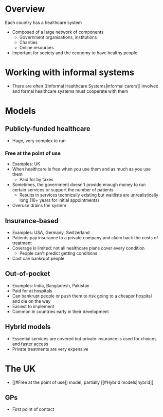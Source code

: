 # Overview
Each country has a healthcare system
- Composed of a large network of components
	- Government organisations, institutions
	- Charities
	- Online resources
- Important for society and the economy to have healthy people

# Working with informal systems
- There are often [[Informal Healthcare Systems|informal carers]] involved and formal healthcare systems must cooperate with them

# Models

## Publicly-funded healthcare
- Huge, very complex to run

### Free at the point of use
- Examples: UK
- When healthcare is free when you use them and as much as you use them
	- Paid for by taxes
- Sometimes, the government doesn't provide enough money to run certain services or support the number of patients
	- Results in services technically existing but waitlists are unrealistically long (10+ years for initial appointments)
- Overuse drains the system

## Insurance-based
- Examples: USA, Germany, Switzerland
- Patients pay insurance to a private company and claim back the costs of treatment
- Coverage is limited: not all healthcare plans cover every condition
	- People can't predict getting conditions 
- Cost can bankrupt people

## Out-of-pocket
- Examples: India, Bangladesh, Pakistan
- Paid for at hospitals
- Can bankrupt people or push them to risk going to a cheaper hospital and die on the way
- Easiest to implement
- Common in countries early in their development

## Hybrid models
- Essential services are covered but private insurance is used for choices and faster access
- Private treatments are very expensive

# The UK
- [[#Free at the point of use]] model, partially [[#Hybrid models|hybrid]]

## GPs
- First point of contact